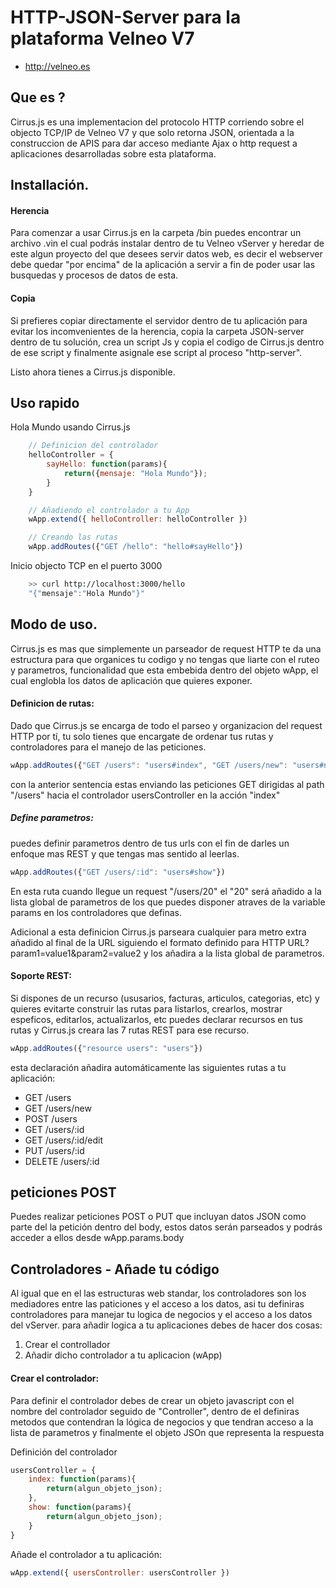 # HTTP-JSON-Server para la plataforma Velneo V7

* http://velneo.es

## Que es ?

Cirrus.js es una implementacion del protocolo HTTP corriendo sobre el objecto TCP/IP de Velneo V7 y que solo retorna JSON, orientada a la construccion de APIS para dar acceso mediante Ajax o http request a aplicaciones desarrolladas sobre esta plataforma.

## Installación.

#### Herencia
Para comenzar a usar Cirrus.js en la carpeta /bin puedes encontrar un archivo .vin el cual podrás instalar dentro de tu Velneo vServer y heredar de este algun proyecto del que desees servir datos web, es decir el webserver debe quedar "por encima" de la aplicación a servir a fin de poder usar las busquedas y procesos de datos de esta.

#### Copia
Si prefieres copiar directamente el servidor dentro de tu aplicación para evitar los incomvenientes de la herencia, copia la carpeta JSON-server dentro de tu solución, crea un script Js y copia el codigo de Cirrus.js dentro de ese script y finalmente asignale ese script al proceso "http-server".

Listo ahora tienes a Cirrus.js disponible.

## Uso rapido

Hola Mundo usando Cirrus.js

```javascript
	// Definicion del controlador
	helloController = {
		sayHello: function(params){
			return({mensaje: "Hola Mundo"});
		}
	}

	// Añadiendo el controlador a tu App
	wApp.extend({ helloController: helloController })

	// Creando las rutas
	wApp.addRoutes({"GET /hello": "hello#sayHello"})
```

Inicio objecto TCP en el puerto 3000

```bash
	>> curl http://localhost:3000/hello 
	"{"mensaje":"Hola Mundo"}"
```


## Modo de uso.

Cirrus.js es mas que simplemente un parseador de request HTTP te da una estructura para que organices tu codigo y no tengas que liarte con el ruteo y parametros, funcionalidad que esta embebida dentro del objeto wApp, el cual englobla los datos de aplicación que quieres exponer.

#### Definicion de rutas:

Dado que Cirrus.js se encarga de todo el parseo y organizacion del request HTTP por tí, tu solo tienes que encargate de ordenar tus rutas y controladores para el manejo de las peticiones.


```javascript
wApp.addRoutes({"GET /users": "users#index", "GET /users/new": "users#new"})
```
con la anterior sentencia estas enviando las peticiones GET dirigidas al path "/users" hacia el controlador usersController en la acción "index"

##### Define parametros:

puedes definir parametros dentro de tus urls con el fin de darles un enfoque mas REST y que tengas mas sentido al leerlas.

```javascript
wApp.addRoutes({"GET /users/:id": "users#show"})
```

En esta ruta cuando llegue un request "/users/20" el "20" será añadido a la lista global de parametros de los que puedes disponer atraves de la variable params en los controladores que definas.

Adicional a esta definicion Cirrus.js parseara cualquier para metro extra añadido al final de la URL siguiendo el formato definido para HTTP URL?param1=value1&param2=value2 y los añadira a la lista global de parametros.

#### Soporte REST:

Si dispones de un recurso (ususarios, facturas, articulos, categorias, etc) y quieres evitarte construir las rutas para listarlos, crearlos, mostrar espeficos, editarlos, actualizarlos, etc puedes declarar recursos en tus rutas y Cirrus.js creara las 7 rutas REST para ese recurso.

```javascript
wApp.addRoutes({"resource users": "users"})
```
esta declaración añadira automáticamente las siguientes rutas a tu aplicación:

* GET /users
* GET /users/new
* POST /users
* GET /users/:id
* GET /users/:id/edit
* PUT /users/:id
* DELETE /users/:id

## peticiones POST

Puedes realizar peticiones POST o PUT que incluyan datos JSON como parte del la petición dentro del body, estos datos serán parseados y podrás acceder a ellos desde wApp.params.body

## Controladores - Añade tu código

Al igual que en el las estructuras web standar, los controladores son los mediadores entre las paticiones y el acceso a los datos, asi tu definiras controladores para manejar tu logica de negocios y el acceso a los datos del vServer. para añadir logica a tu aplicaciones debes de hacer dos cosas:

1. Crear el controllador
2. Añadir dicho controlador a tu aplicacion (wApp)

#### Crear el controlador:

Para definir el controlador debes de crear un objeto javascript con el nombre del controlador seguido de "Controller", dentro de el definiras metodos que contendran la lógica de negocios y que tendran acceso a la lista de parametros y finalmente el objeto JSOn que representa la respuesta

Definición del controlador

```javascript
usersController = {
	index: function(params){
		return(algun_objeto_json);
	},
	show: function(params){
		return(algun_objeto_json);
	}
}
```

Añade el controlador a tu aplicación:

```javascript
wApp.extend({ usersController: usersController })
```




